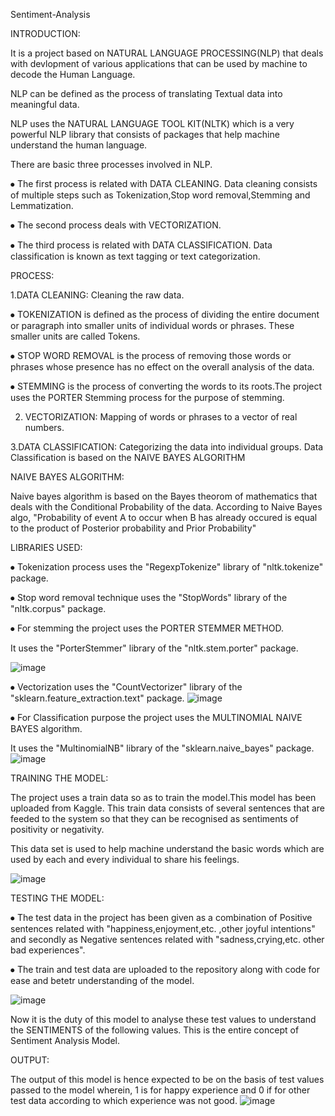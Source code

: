 Sentiment-Analysis

INTRODUCTION:

It is a project based on NATURAL LANGUAGE PROCESSING(NLP) that deals with devlopment of various applications that can be used by machine to decode the Human Language.

NLP can be defined as the process of translating Textual data into meaningful data.

NLP uses the NATURAL LANGUAGE TOOL KIT(NLTK) which is a very powerful NLP library that consists of packages that help machine understand the human language.

There are basic three processes involved in NLP.

⦁	The first process is related with DATA CLEANING.
	Data cleaning consists of multiple steps such as Tokenization,Stop word removal,Stemming and Lemmatization.
  
⦁	The second process deals with VECTORIZATION.

⦁	The third process is related with DATA CLASSIFICATION.
  Data classification is known as text tagging or text categorization.


PROCESS:

1.DATA CLEANING: Cleaning the raw data.

⦁	TOKENIZATION is defined as the process of dividing the entire document or paragraph into smaller units of individual words or phrases. These smaller units are called Tokens.

⦁	STOP WORD REMOVAL is the process of removing those words or phrases whose presence has no effect on the overall analysis of the data.

⦁	STEMMING is the process of converting the words to its roots.The project uses the PORTER Stemming process for the purpose of stemming.

2. VECTORIZATION: Mapping of words or phrases to a vector of real numbers.

3.DATA CLASSIFICATION: Categorizing the data into individual groups.
  Data Classification is based on the NAIVE BAYES ALGORITHM


NAIVE BAYES ALGORITHM:

Naive bayes algorithm is based on the Bayes theorom of mathematics that deals with the Conditional Probability of the data.
According to Naive Bayes algo, "Probability of event A to occur when B has already occured is equal to the product of Posterior probability and Prior Probability"


LIBRARIES USED:

⦁	Tokenization process uses the "RegexpTokenize" library of "nltk.tokenize" package.

⦁	Stop word removal technique uses the "StopWords" library of the "nltk.corpus" package.

⦁	For stemming the project uses the PORTER STEMMER METHOD.
  
  It uses the "PorterStemmer" library of the "nltk.stem.porter" package.
  
![image](https://user-images.githubusercontent.com/70806075/177722870-9777e492-fa2f-43ad-aeee-669c9ce8e2de.png)


⦁	Vectorization uses the "CountVectorizer" library of the "sklearn.feature_extraction.text" package.
![image](https://user-images.githubusercontent.com/70806075/177723917-2d6335b8-5cc5-414f-94e6-74878db23109.png)

⦁	For Classification purpose the project uses the MULTINOMIAL NAIVE BAYES algorithm.
  
  It uses the "MultinomialNB" library of the "sklearn.naive_bayes" package.
![image](https://user-images.githubusercontent.com/70806075/177724147-9257ab15-c377-46a3-a2cf-eba4eea81b52.png)

TRAINING THE MODEL:

The project uses a train data so as to train the model.This model has been uploaded from Kaggle. This train data consists of several sentences that are feeded to the system so that they can be recognised as sentiments of positivity or negativity.

This data set is used to help machine understand the basic words which are used by each and every individual to share his feelings.

![image](https://user-images.githubusercontent.com/70806075/179086709-c9ad2e30-052e-4ba2-a162-1c82440aa13c.png)


TESTING THE MODEL:

⦁	The test data in the project has been given as a combination of Positive sentences related with "happiness,enjoyment,etc. ,other joyful intentions" and secondly as Negative sentences related with "sadness,crying,etc. other bad experiences".

⦁	The train and test data are uploaded to the repository along with code for ease and betetr understanding of the model.


![image](https://user-images.githubusercontent.com/70806075/179087819-a0c10a47-2330-456d-b00e-67e5e76bccf5.png)

Now it is the duty of this model to analyse these test values to understand the SENTIMENTS of the following values.
This is the entire concept of Sentiment Analysis Model.


OUTPUT:

The output of this model is hence expected to be on the basis of test values passed to the model wherein, 1 is for happy experience and 0 if for other test data according to which experience was not good.
![image](https://user-images.githubusercontent.com/70806075/177724250-e8611b15-1159-4ada-91ee-0fb93807c588.png)



